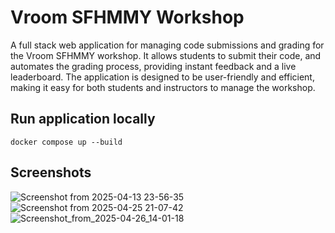 # Vroom SFHMMY Workshop
A full stack web application for managing code submissions and grading for the Vroom SFHMMY workshop. It allows students to submit their code, and automates the grading process, providing instant feedback and a live leaderboard. The application is designed to be user-friendly and efficient, making it easy for both students and instructors to manage the workshop.

## Run application locally
```
docker compose up --build
```

## Screenshots
![Screenshot from 2025-04-13 23-56-35](https://github.com/user-attachments/assets/41808f78-ccfa-4d11-9b25-dd7c69d6ab0f)
![Screenshot from 2025-04-25 21-07-42](https://github.com/user-attachments/assets/d4028c1c-db0a-431e-8610-8e279bd9a5b4)
![Screenshot_from_2025-04-26_14-01-18](https://github.com/user-attachments/assets/e69f6948-f2b4-4431-bd9e-365125fad0f6)
